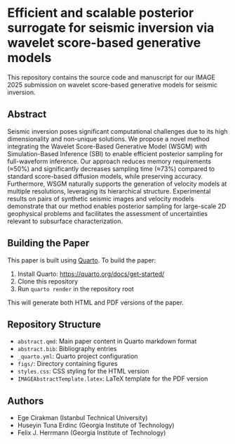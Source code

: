 # Efficient and scalable posterior surrogate for seismic inversion via wavelet score-based generative models

This repository contains the source code and manuscript for our IMAGE 2025 submission on wavelet score-based generative models for seismic inversion.

## Abstract

Seismic inversion poses significant computational challenges due to its high dimensionality and non-unique solutions. We propose a novel method integrating the Wavelet Score-Based Generative Model (WSGM) with Simulation-Based Inference (SBI) to enable efficient posterior sampling for full-waveform inference. Our approach reduces memory requirements (≈50%) and significantly decreases sampling time (≈73%) compared to standard score-based diffusion models, while preserving accuracy. Furthermore, WSGM naturally supports the generation of velocity models at multiple resolutions, leveraging its hierarchical structure. Experimental results on pairs of synthetic seismic images and velocity models demonstrate that our method enables posterior sampling for large-scale 2D geophysical problems and facilitates the assessment of uncertainties relevant to subsurface characterization.

## Building the Paper

This paper is built using [Quarto](https://quarto.org/). To build the paper:

1. Install Quarto: https://quarto.org/docs/get-started/
2. Clone this repository
3. Run `quarto render` in the repository root

This will generate both HTML and PDF versions of the paper.

## Repository Structure

- `abstract.qmd`: Main paper content in Quarto markdown format
- `abstract.bib`: Bibliography entries
- `_quarto.yml`: Quarto project configuration
- `figs/`: Directory containing figures
- `styles.css`: CSS styling for the HTML version
- `IMAGEAbstractTemplate.latex`: LaTeX template for the PDF version

## Authors

- Ege Cirakman (Istanbul Technical University)
- Huseyin Tuna Erdinc (Georgia Institute of Technology)
- Felix J. Herrmann (Georgia Institute of Technology)
